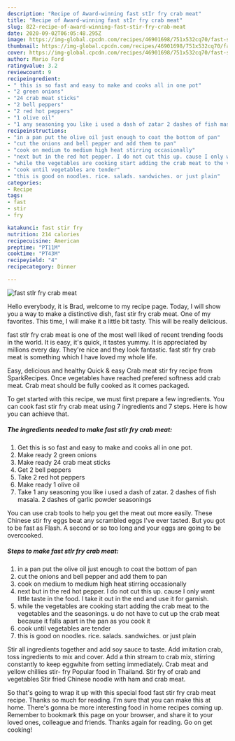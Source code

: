 ```yaml
---
description: "Recipe of Award-winning fast stIr fry crab meat"
title: "Recipe of Award-winning fast stIr fry crab meat"
slug: 822-recipe-of-award-winning-fast-stir-fry-crab-meat
date: 2020-09-02T06:05:48.295Z
image: https://img-global.cpcdn.com/recipes/46901698/751x532cq70/fast-stir-fry-crab-meat-recipe-main-photo.jpg
thumbnail: https://img-global.cpcdn.com/recipes/46901698/751x532cq70/fast-stir-fry-crab-meat-recipe-main-photo.jpg
cover: https://img-global.cpcdn.com/recipes/46901698/751x532cq70/fast-stir-fry-crab-meat-recipe-main-photo.jpg
author: Mario Ford
ratingvalue: 3.2
reviewcount: 9
recipeingredient:
- " this is so fast and easy to make and cooks all in one pot"
- "2 green onions"
- "24 crab meat sticks"
- "2 bell peppers"
- "2 red hot peppers"
- "1 olive oil"
- "1 any seasoning you like i used a dash of zatar 2 dashes of fish masala 2 dashes of garlic powder  seasonings"
recipeinstructions:
- "in a pan put the olive oil just enough to coat the bottom of pan"
- "cut the onions and bell pepper and add them to pan"
- "cook on medium to medium high heat stirring occasionally"
- "next but in the red hot pepper. I do not cut this up. cause I only want little taste in the food. I take it out in the end and use it for garnish."
- "while the vegetables are cooking start adding the crab meat to the vegetables and the seasonings. u do not have to cut up the crab meat because it falls apart in the pan as you cook it"
- "cook until vegetables are tender"
- "this is good on noodles. rice. salads. sandwiches. or just plain"
categories:
- Recipe
tags:
- fast
- stir
- fry

katakunci: fast stir fry 
nutrition: 214 calories
recipecuisine: American
preptime: "PT11M"
cooktime: "PT43M"
recipeyield: "4"
recipecategory: Dinner

---
```



![fast stIr fry crab meat](https://img-global.cpcdn.com/recipes/46901698/751x532cq70/fast-stir-fry-crab-meat-recipe-main-photo.jpg)

Hello everybody, it is Brad, welcome to my recipe page. Today, I will show you a way to make a distinctive dish, fast stir fry crab meat. One of my favorites. This time, I will make it a little bit tasty. This will be really delicious.

fast stIr fry crab meat is one of the most well liked of recent trending foods in the world. It is easy, it's quick, it tastes yummy. It is appreciated by millions every day. They're nice and they look fantastic. fast stIr fry crab meat is something which I have loved my whole life.

Easy, delicious and healthy Quick &amp; easy Crab meat stir fry recipe from SparkRecipes. Once vegetables have reached prefered softness add crab meat. Crab meat should be fully cooked as it comes packaged.


To get started with this recipe, we must first prepare a few ingredients. You can cook fast stir fry crab meat using 7 ingredients and 7 steps. Here is how you can achieve that.

<!--inarticleads1-->

##### The ingredients needed to make fast stIr fry crab meat:

1. Get  this is so fast and easy to make and cooks all in one pot.
1. Make ready 2 green onions
1. Make ready 24 crab meat sticks
1. Get 2 bell peppers
1. Take 2 red hot peppers
1. Make ready 1 olive oil
1. Take 1 any seasoning you like i used a dash of zatar. 2 dashes of fish masala. 2 dashes of garlic powder  seasonings


You can use crab tools to help you get the meat out more easily. These Chinese stir fry eggs beat any scrambled eggs I&#39;ve ever tasted. But you got to be fast as Flash. A second or so too long and your eggs are going to be overcooked. 

<!--inarticleads2-->

##### Steps to make fast stIr fry crab meat:

1. in a pan put the olive oil just enough to coat the bottom of pan
1. cut the onions and bell pepper and add them to pan
1. cook on medium to medium high heat stirring occasionally
1. next but in the red hot pepper. I do not cut this up. cause I only want little taste in the food. I take it out in the end and use it for garnish.
1. while the vegetables are cooking start adding the crab meat to the vegetables and the seasonings. u do not have to cut up the crab meat because it falls apart in the pan as you cook it
1. cook until vegetables are tender
1. this is good on noodles. rice. salads. sandwiches. or just plain


Stir all ingredients together and add soy sauce to taste. Add imitation crab, toss ingredients to mix and cover. Add a thin stream to crab mix, stirring constantly to keep eggwhite from setting immediately. Crab meat and yellow chillies stir- fry Popular food in Thailand. Stir fry of crab and vegetables Stir fried Chinese noodle with ham and crab meat. 

So that's going to wrap it up with this special food fast stir fry crab meat recipe. Thanks so much for reading. I'm sure that you can make this at home. There's gonna be more interesting food in home recipes coming up. Remember to bookmark this page on your browser, and share it to your loved ones, colleague and friends. Thanks again for reading. Go on get cooking!
